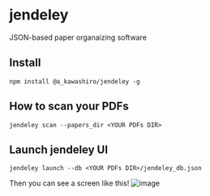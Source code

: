 # jendeley
JSON-based paper organaizing software

## Install
```
npm install @a_kawashiro/jendeley -g
```

## How to scan your PDFs
```
jendeley scan --papers_dir <YOUR PDFs DIR>
```


## Launch jendeley UI
```
jendeley launch --db <YOUR PDFs DIR>/jendeley_db.json
```
Then you can see a screen like this!
![image](https://user-images.githubusercontent.com/3770618/207363753-e8f16a6e-9c5d-4943-a7de-11fbcdda935e.png)
